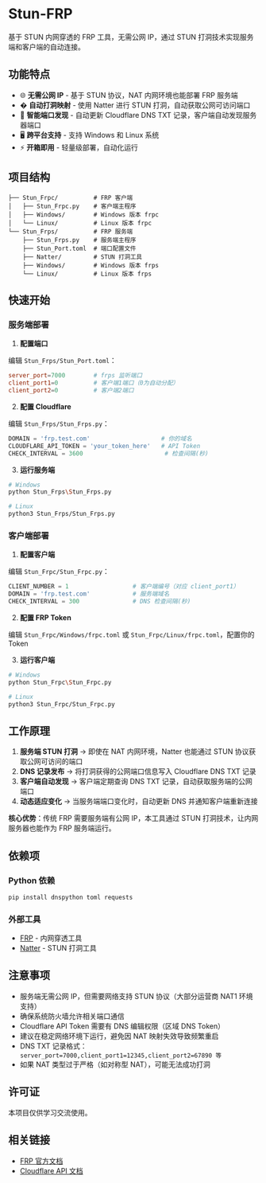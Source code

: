 # Stun-FRP

基于 STUN 内网穿透的 FRP 工具，无需公网 IP，通过 STUN 打洞技术实现服务端和客户端的自动连接。

## 功能特点

- 🌐 **无需公网 IP** - 基于 STUN 协议，NAT 内网环境也能部署 FRP 服务端
- � **自动打洞映射** - 使用 Natter 进行 STUN 打洞，自动获取公网可访问端口
- 🔄 **智能端口发现** - 自动更新 Cloudflare DNS TXT 记录，客户端自动发现服务器端口
- 🖥️ **跨平台支持** - 支持 Windows 和 Linux 系统
- ⚡ **开箱即用** - 轻量级部署，自动化运行

## 项目结构

```
├── Stun_Frpc/          # FRP 客户端
│   ├── Stun_Frpc.py    # 客户端主程序
│   ├── Windows/        # Windows 版本 frpc
│   └── Linux/          # Linux 版本 frpc
└── Stun_Frps/          # FRP 服务端
    ├── Stun_Frps.py    # 服务端主程序
    ├── Stun_Port.toml  # 端口配置文件
    ├── Natter/         # STUN 打洞工具
    ├── Windows/        # Windows 版本 frps
    └── Linux/          # Linux 版本 frps
```

## 快速开始

### 服务端部署

1. **配置端口**

编辑 `Stun_Frps/Stun_Port.toml`：

```toml
server_port=7000        # frps 监听端口
client_port1=0          # 客户端1端口（0为自动分配）
client_port2=0          # 客户端2端口
```

2. **配置 Cloudflare**

编辑 `Stun_Frps/Stun_Frps.py`：

```python
DOMAIN = 'frp.test.com'                    # 你的域名
CLOUDFLARE_API_TOKEN = 'your_token_here'   # API Token
CHECK_INTERVAL = 3600                       # 检查间隔(秒)
```

3. **运行服务端**

```bash
# Windows
python Stun_Frps\Stun_Frps.py

# Linux
python3 Stun_Frps/Stun_Frps.py
```

### 客户端部署

1. **配置客户端**

编辑 `Stun_Frpc/Stun_Frpc.py`：

```python
CLIENT_NUMBER = 1                  # 客户端编号（对应 client_port1）
DOMAIN = 'frp.test.com'            # 服务端域名
CHECK_INTERVAL = 300               # DNS 检查间隔(秒)
```

2. **配置 FRP Token**

编辑 `Stun_Frpc/Windows/frpc.toml` 或 `Stun_Frpc/Linux/frpc.toml`，配置你的Token

3. **运行客户端**

```bash
# Windows
python Stun_Frpc\Stun_Frpc.py

# Linux
python3 Stun_Frpc/Stun_Frpc.py
```

## 工作原理

1. **服务端 STUN 打洞** → 即使在 NAT 内网环境，Natter 也能通过 STUN 协议获取公网可访问的端口
2. **DNS 记录发布** → 将打洞获得的公网端口信息写入 Cloudflare DNS TXT 记录
3. **客户端自动发现** → 客户端定期查询 DNS TXT 记录，自动获取服务端的公网端口
4. **动态适应变化** → 当服务端端口变化时，自动更新 DNS 并通知客户端重新连接

**核心优势**：传统 FRP 需要服务端有公网 IP，本工具通过 STUN 打洞技术，让内网服务器也能作为 FRP 服务端运行。

## 依赖项

### Python 依赖

```bash
pip install dnspython toml requests
```

### 外部工具

- [FRP](https://github.com/fatedier/frp) - 内网穿透工具
- [Natter](https://github.com/MikeWang000000/Natter) - STUN 打洞工具

## 注意事项

- 服务端无需公网 IP，但需要网络支持 STUN 协议（大部分运营商 NAT1 环境支持）
- 确保系统防火墙允许相关端口通信
- Cloudflare API Token 需要有 DNS 编辑权限（区域 DNS Token）
- 建议在稳定网络环境下运行，避免因 NAT 映射失效导致频繁重启
- DNS TXT 记录格式：`server_port=7000,client_port1=12345,client_port2=67890 等`
- 如果 NAT 类型过于严格（如对称型 NAT），可能无法成功打洞

## 许可证

本项目仅供学习交流使用。

## 相关链接

- [FRP 官方文档](https://gofrp.org/)
- [Cloudflare API 文档](https://developers.cloudflare.com/api/)
